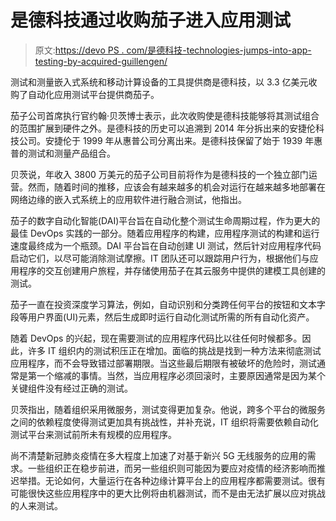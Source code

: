 # 是德科技通过收购茄子进入应用测试

> 原文:[https://devo PS . com/是德科技-technologies-jumps-into-app-testing-by-acquired-guillengen/](https://devops.com/keysight-technologies-jumps-into-app-testing-by-acquiring-eggplant/)

测试和测量嵌入式系统和移动计算设备的工具提供商是德科技，以 3.3 亿美元收购了自动化应用测试平台提供商茄子。

茄子公司首席执行官约翰·贝茨博士表示，此次收购使是德科技能够将其测试组合的范围扩展到硬件之外。是德科技的历史可以追溯到 2014 年分拆出来的安捷伦科技公司。安捷伦于 1999 年从惠普公司分离出来。是德科技保留了始于 1939 年惠普的测试和测量产品组合。

贝茨说，年收入 3800 万美元的茄子公司目前将作为是德科技的一个独立部门运营。然而，随着时间的推移，应该会有越来越多的机会对运行在越来越多地部署在网络边缘的嵌入式系统上的应用软件进行融合测试，他指出。

茄子的数字自动化智能(DAI)平台旨在自动化整个测试生命周期过程，作为更大的最佳 DevOps 实践的一部分。随着应用程序的构建，应用程序测试的构建和运行速度最终成为一个瓶颈。DAI 平台旨在自动创建 UI 测试，然后针对应用程序代码启动它们，以尽可能消除测试摩擦。IT 团队还可以跟踪用户行为，根据他们与应用程序的交互创建用户旅程，并存储使用茄子在其云服务中提供的建模工具创建的测试。

茄子一直在投资深度学习算法，例如，自动识别和分类跨任何平台的按钮和文本字段等用户界面(UI)元素，然后生成即时运行自动化测试所需的所有自动化资产。

随着 DevOps 的兴起，现在需要测试的应用程序代码比以往任何时候都多。因此，许多 IT 组织内的测试积压正在增加。面临的挑战是找到一种方法来彻底测试应用程序，而不会导致错过部署期限。当这些最后期限有被破坏的危险时，测试通常是第一个缩减的事情。当然，当应用程序必须回滚时，主要原因通常是因为某个关键组件没有经过正确的测试。

贝茨指出，随着组织采用微服务，测试变得更加复杂。他说，跨多个平台的微服务之间的依赖程度使得测试更加具有挑战性，并补充说，IT 组织将需要依赖自动化测试平台来测试前所未有规模的应用程序。

尚不清楚新冠肺炎疫情在多大程度上加速了对基于新兴 5G 无线服务的应用的需求。一些组织正在稳步前进，而另一些组织则可能因为要应对疫情的经济影响而推迟举措。无论如何，大量运行在各种边缘计算平台上的应用程序都需要测试。很有可能很快这些应用程序中的更大比例将由机器测试，而不是由无法扩展以应对挑战的人来测试。